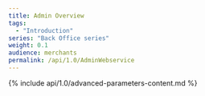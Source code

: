 ```yaml
---
title: Admin Overview
tags:
  - "Introduction"
series: "Back Office series"
weight: 0.1
audience: merchants
permalink: /api/1.0/AdminWebservice
---
```

{% include api/1.0/advanced-parameters-content.md %}

